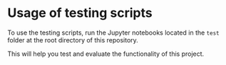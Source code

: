 # Usage of testing scripts

To use the testing scripts, run the Jupyter notebooks located in the `test` folder at the root directory of this repository.

This will help you test and evaluate the functionality of this project.
